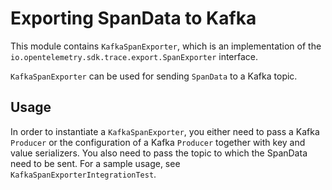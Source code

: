 # Exporting SpanData to Kafka

This module contains `KafkaSpanExporter`, which is an implementation of the `io.opentelemetry.sdk.trace.export.SpanExporter` interface.

`KafkaSpanExporter` can be used for sending `SpanData` to a Kafka topic.

## Usage

In order to instantiate a `KafkaSpanExporter`, you either need to pass a Kafka `Producer` or the configuration of a Kafka `Producer` together with key and value serializers.
You also need to pass the topic to which the SpanData need to be sent.
For a sample usage, see `KafkaSpanExporterIntegrationTest`.
